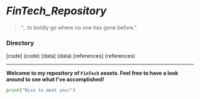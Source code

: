 # *FinTech_Repository*

>"...to boldly go where no one has gone before."

### Directory

[code] (code)
[data] (data)
[references] (references)

---

**Welcome to my repository of `FinTech` assets.  Feel free to have a look around to see what I've accomplished!**

```python
print("Nice to meet you!")
```